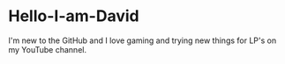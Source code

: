 # Hello-I-am-David
I'm new to the GitHub and I love gaming and trying new things for LP's on my YouTube channel.
